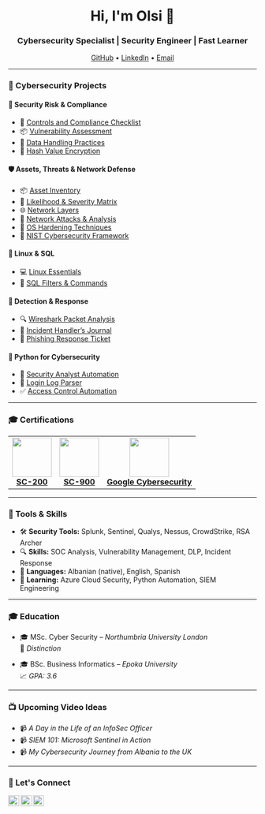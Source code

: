 <h1 align="center">Hi, I'm Olsi 👋</h1>
<h3 align="center">Cybersecurity Specialist | Security Engineer | Fast Learner</h3>

<p align="center">
  <a href="https://github.com/olsidoci">GitHub</a> • 
  <a href="https://www.linkedin.com/in/olsi-doci-18a436200/">LinkedIn</a> • 
  <a href="mailto:olsidoci24@gmail.com">Email</a>
</p>

---

### 🔐 Cybersecurity Projects

#### 🧱 Security Risk & Compliance
- 📄 [Controls and Compliance Checklist](https://github.com/Olsidoci/risk-compliance/blob/main/control%26compliance/Control%20%26%20Compliance%20X.pdf)
- 📦 [Vulnerability Assessment](https://github.com/Olsidoci/risk-compliance/blob/main/vulnerability-assesment/Vulnerability%20Assesment%20(2).pdf)
- 🔐 [Data Handling Practices](https://github.com/Olsidoci/risk-compliance/blob/main/data-handling/Data%20Leak%20Wooksheet%20(1).pdf)
- 🔑 [Hash Value Encryption](https://github.com/Olsidoci/hashvalues)

#### 🛡️ Assets, Threats & Network Defense
- 📦 [Asset Inventory](https://github.com/Olsidoci/olsidoci/blob/main/Projects/Assest%20Inventory%20.xlsx)
- 🎯 [Likelihood & Severity Matrix](https://github.com/Olsidoci/olsidoci/blob/main/Projects/Risks%20based%20on%20their%20likelihood%20and%20severity.pdf)
- 🌐 [Network Layers](https://github.com/Olsidoci/olsidoci/blob/main/Projects/Network%20Layer%20Communication.pdf)
- 🚨 [Network Attacks & Analysis](https://github.com/Olsidoci/olsidoci/blob/main/Projects/Analyze%20Network%20Attacks.pdf)
- 🧱 [OS Hardening Techniques](https://github.com/Olsidoci/olsidoci/blob/main/Projects/Apply%20OS%20hardening%20techniques.pdf)
- 🧩 [NIST Cybersecurity Framework](https://github.com/Olsidoci/olsidoci/blob/main/Projects/NIST%20Framework.pdf)

#### 🐧 Linux & SQL
- 💻 [Linux Essentials](https://github.com/Olsidoci/Linux-)
- 🧮 [SQL Filters & Commands](https://github.com/Olsidoci/SQL/tree/main)

#### 🧠 Detection & Response
- 🔍 [Wireshark Packet Analysis](https://github.com/Olsidoci/wireshark-packet-analysis-lab)
- 📓 [Incident Handler’s Journal](https://github.com/Olsidoci/olsidoci/blob/main/Projects/incident-handler-s-journal.pdf)
- 🎣 [Phishing Response Ticket](https://github.com/Olsidoci/olsidoci/blob/main/Completed-alert-ticket%20.pdf)

#### 🐍 Python for Cybersecurity
- 🔁 [Security Analyst Automation](https://github.com/Olsidoci/automated-cybersecurity-tasks-with-python/tree/main/security-analyst-lab)
- 📂 [Login Log Parser](https://github.com/Olsidoci/automated-cybersecurity-tasks-with-python/tree/main/login-log-parser)
- ✅ [Access Control Automation](https://github.com/Olsidoci/automated-cybersecurity-tasks-with-python/tree/main/python-algorithm)

---

### 🎓 Certifications

<table>
  <tr>
    <td align="center">
      <a href="https://learn.microsoft.com/en-gb/users/olsidoci/credentials/3b6c7498981e45d">
        <img src="https://intunedin.files.wordpress.com/2021/06/image.png" width="80px"/>
        <br/><strong>SC-200</strong>
      </a>
    </td>
    <td align="center">
      <a href="https://learn.microsoft.com/en-us/users/olsidoci/credentials/77b71d0b2a63c789">
        <img src="https://learn.microsoft.com/en-us/media/learn/certification/badges/microsoft-certified-fundamentals-badge.svg" width="80px"/>
        <br/><strong>SC-900</strong>
      </a>
    </td>
    <td align="center">
      <a href="https://www.coursera.org/account/accomplishments/professional-cert/certificate/2BRW8EEC0I5Q">
        <img src="https://images.credly.com/images/0bf0f2da-a699-4c82-82e2-56dcf1f2e1c7/image.png" width="80px"/>
        <br/><strong>Google Cybersecurity</strong>
      </a>
    </td>
  </tr>
</table>

---

### 🧰 Tools & Skills
- 🛠 **Security Tools:** Splunk, Sentinel, Qualys, Nessus, CrowdStrike, RSA Archer  
- 🔍 **Skills:** SOC Analysis, Vulnerability Management, DLP, Incident Response  
- 💬 **Languages:** Albanian (native), English, Spanish  
- 🧠 **Learning:** Azure Cloud Security, Python Automation, SIEM Engineering  

---

### 🎓 Education

- 🎓 MSc. Cyber Security – *Northumbria University London*  
  🏅 *Distinction*

- 🎓 BSc. Business Informatics – *Epoka University*  
  📈 *GPA: 3.6*

---

### 📺 Upcoming Video Ideas

- 📹 *A Day in the Life of an InfoSec Officer*  
- 📹 *SIEM 101: Microsoft Sentinel in Action*  
- 📹 *My Cybersecurity Journey from Albania to the UK*

---

### 🤝 Let's Connect

<a href="https://www.linkedin.com/in/olsi-doci-18a436200/">
  <img align="left" src="https://cdn.jsdelivr.net/npm/simple-icons@v3/icons/linkedin.svg" width="22px" />
</a>
<a href="https://github.com/olsidoci">
  <img align="left" src="https://cdn.jsdelivr.net/npm/simple-icons@v3/icons/github.svg" width="22px" />
</a>
<a href="mailto:olsidoci24@gmail.com">
  <img align="left" src="https://cdn.jsdelivr.net/npm/simple-icons@v3/icons/gmail.svg" width="22px" />
</a>





